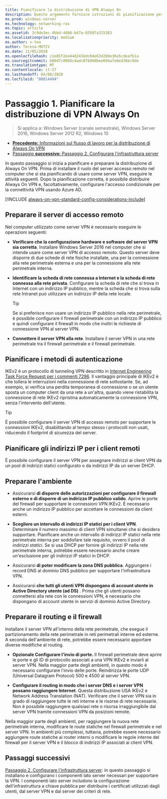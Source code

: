 ```yaml
---
title: Pianificare la distribuzione di VPN Always On
description: Questo argomento fornisce istruzioni di pianificazione per la distribuzione di Always On VPN in Windows Server 2016.
ms.prod: windows-server
ms.technology: networking-ras
ms.topic: article
ms.assetid: 3c9de3ec-4bbd-4db0-b47a-03507a315383
ms.localizationpriority: medium
ms.author: v-tea
author: Teresa-MOTIV
ms.date: 11/05/2018
ms.openlocfilehash: c1e85f2ee44d241bdc04e63d20de36e5cdeafb1a
ms.sourcegitcommit: b00d7c8968c4adc8f699dbee694afe6ed36bc9de
ms.translationtype: MT
ms.contentlocale: it-IT
ms.lasthandoff: 04/08/2020
ms.locfileid: "80814494"
---
```

# <a name="step-1-plan-the-always-on-vpn-deployment"></a>Passaggio 1. Pianificare la distribuzione di VPN Always On

>Si applica a: Windows Server (canale semestrale), Windows Server 2016, Windows Server 2012 R2, Windows 10

- [**Precedente:** Informazioni sul flusso di lavoro per la distribuzione di Always On VPN](always-on-vpn-deploy-deployment.md)
- [Passaggio **successivo:** Passaggio 2. Configurare l'infrastruttura server](vpn-deploy-server-infrastructure.md)

In questo passaggio si inizia a pianificare e preparare la distribuzione di Always On VPN. Prima di installare il ruolo del server accesso remoto nel computer che si sta pianificando di usare come server VPN, eseguire le attività seguenti. Dopo la pianificazione corretta, è possibile distribuire Always On VPN e, facoltativamente, configurare l'accesso condizionale per la connettività VPN usando Azure AD.

[!INCLUDE [always-on-vpn-standard-config-considerations-include](../../../includes/always-on-vpn-standard-config-considerations-include.md)]

## <a name="prepare-the-remote-access-server"></a>Preparare il server di accesso remoto

Nel computer utilizzato come server VPN è necessario eseguire le operazioni seguenti:

- **Verificare che la configurazione hardware e software del server VPN sia corretta**. Installare Windows Server 2016 nel computer che si intende usare come server VPN di accesso remoto. Questo server deve disporre di due schede di rete fisiche installate, una per la connessione alla rete perimetrale esterna e una per la connessione alla rete perimetrale interna.

- **Identificare la scheda di rete connessa a Internet e la scheda di rete connessa alla rete privata**. Configurare la scheda di rete che si trova in Internet con un indirizzo IP pubblico, mentre la scheda che si trova sulla rete Intranet può utilizzare un indirizzo IP della rete locale.

    >[!TIP]
    >Se si preferisce non usare un indirizzo IP pubblico nella rete perimetrale, è possibile configurare il firewall perimetrale con un indirizzo IP pubblico e quindi configurare il firewall in modo che inoltri le richieste di connessione VPN al server VPN.

- **Connettere il server VPN alla rete**. Installare il server VPN in una rete perimetrale tra il firewall perimetrale e il firewall perimetrale.

## <a name="plan-authentication-methods"></a>Pianificare i metodi di autenticazione

IKEv2 è un protocollo di tunneling VPN descritto in [Internet Engineering Task Force Request per i commenti 7296](https://datatracker.ietf.org/doc/rfc7296/). Il vantaggio principale di IKEv2 è che tollera le interruzioni nella connessione di rete sottostante. Se, ad esempio, si verifica una perdita temporanea di connessione o se un utente sposta un computer client da una rete a un'altra, quando viene ristabilita la connessione di rete IKEv2 ripristina automaticamente la connessione VPN, senza l'intervento dell'utente.

>[!TIP]
>È possibile configurare il server VPN di accesso remoto per supportare le connessioni IKEv2, disabilitando al tempo stesso i protocolli non usati, riducendo il footprint di sicurezza del server. 

## <a name="plan-ip-addresses-for-remote-clients"></a>Pianificare gli indirizzi IP per i client remoti

È possibile configurare il server VPN per assegnare indirizzi ai client VPN da un pool di indirizzi statici configurato o da indirizzi IP da un server DHCP. 

## <a name="prepare-the-environment"></a>Preparare l'ambiente

- Assicurarsi **di disporre delle autorizzazioni per configurare il firewall esterno e di disporre di un indirizzo IP pubblico valido**. Aprire le porte del firewall per supportare le connessioni VPN IKEv2. È necessario anche un indirizzo IP pubblico per accettare le connessioni da client esterni.

- **Scegliere un intervallo di indirizzi IP statici per i client VPN**. Determinare il numero massimo di client VPN simultanei che si desidera supportare. Pianificare anche un intervallo di indirizzi IP statici nella rete perimetrale interna per soddisfare tale requisito, ovvero il pool di *indirizzi statici*. Se si usa DHCP per fornire gli indirizzi IP nella rete perimetrale interna, potrebbe essere necessario anche creare un'esclusione per gli indirizzi IP statici in DHCP.

- Assicurarsi **di poter modificare la zona DNS pubblica**. Aggiungere i record DNS al dominio DNS pubblico per supportare l'infrastruttura VPN. 

- Assicurarsi **che tutti gli utenti VPN dispongano di account utente in Active Directory utente (ad DS)** . Prima che gli utenti possano connettersi alla rete con le connessioni VPN, è necessario che dispongano di account utente in servizi di dominio Active Directory.

## <a name="prepare-routing-and-firewall"></a>Preparare il routing e il firewall 

Installare il server VPN all'interno della rete perimetrale, che esegue il partizionamento della rete perimetrale in reti perimetrali interne ed esterne. A seconda dell'ambiente di rete, potrebbe essere necessario apportare diverse modifiche al routing.

- **Opzionale Configurare l'invio di porte.** Il firewall perimetrale deve aprire le porte e gli ID di protocollo associati a una VPN IKEv2 e inviarli al server VPN. Nella maggior parte degli ambienti, in questo modo è necessario configurare l'invio delle porte. Reindirizza le porte UDP (Universal Datagram Protocol) 500 e 4500 al server VPN.

- **Configurare il routing in modo che i server DNS e i server VPN possano raggiungere Internet**. Questa distribuzione USA IKEv2 e Network Address Translation (NAT). Verificare che il server VPN sia in grado di raggiungere tutte le reti interne e le risorse di rete necessarie. Non è possibile raggiungere qualsiasi rete o risorsa irraggiungibile dal server VPN tramite connessioni VPN da posizioni remote.

Nella maggior parte degli ambienti, per raggiungere la nuova rete perimetrale interna, modificare le route statiche nel firewall perimetrale e nel server VPN. In ambienti più complessi, tuttavia, potrebbe essere necessario aggiungere route statiche ai router interni o modificare le regole interne del firewall per il server VPN e il blocco di indirizzi IP associati ai client VPN.

## <a name="next-steps"></a>Passaggi successivi

[Passaggio 2. Configurare l'infrastruttura server](vpn-deploy-server-infrastructure.md): in questo passaggio si installano e configurano i componenti lato server necessari per supportare la VPN. I componenti lato server includono la configurazione dell'infrastruttura a chiave pubblica per distribuire i certificati utilizzati dagli utenti, dal server VPN e dal server dei criteri di rete.